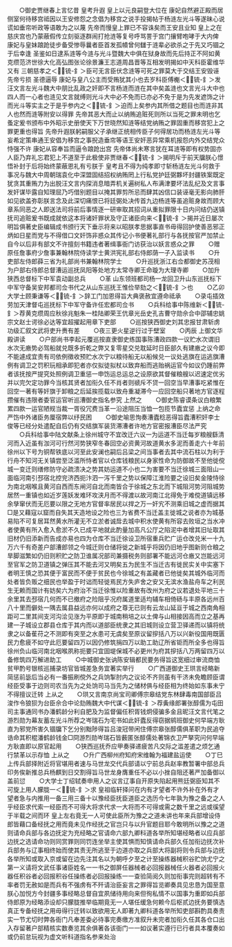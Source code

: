 <!-- { "loadSidebar": true } -->
　　○御史贾继春上言忆昔  皇考升遐  皇上以元良嗣登大位在  康妃自然避正殿而居侧室何待移宫祗因以王安修怨之念倡为移宫之说手投揭帖于杨涟左光斗等遂昧心说谎如垂帘听政等语敢为之以蔑  先帝而慢皇上罪已不容诛矣而王安且业知  皇上之在慈庆宫也乃蒙蔽假传立刻驱逐群闹打抢涟等复号呼骂詈于宫门攘臂咆哮于大内俾  康妃与皇妹踉跄徒步备受惨辱曩者臣首发孤幩曾何讎于涟辈必欲杀之于先又巧锢之于后幸逢  圣鉴如日逮系涟等今涟与光斗暨魏大中俱在狱身故而先后持正不阿如黄克缵范济世徐大化高弘图张论徐景濂王志道周昌晋等互相发明揭如中天科臣霍维华又有  三朝慈孝之＜锍-釒＞臣可无言臣伏念涟等可死之罪莫大于交结王安毁诬  先帝亏损  圣德逼辱  康妃与皇八公主而受贿犹其小也去岁科臣傅櫆＜锍-釒＞发汪文言左光斗魏大中朋比乱政之奸即不言杨涟而涟在其中矣盖涟也文言光斗大中也四人而一心者也涟见文言就缚则光斗大中必不免而已亦必不免于是为先发遮饰之计而光斗等实主之于是乎参内之＜锍-釒＞迫而上矣参内其所借之题目也而涟非其人也然而涟等附安以得罪  先帝其恶大而止以纳贿追赃死则所以当死之罪未明也乞蚤定爰书颁布中外昭示史册使天下万世晓然知涟等结党纳贿之罪固重而移宫犯上之罪更重也得旨  先帝升遐朕躬嗣服父子承继正统相传臣子何得居功而杨涟左光斗等妄希定策串通王安倡为移宫之事掜造垂帘等语王安奸恶异常乘机报怨内外交结党众恃强不许  康妃从容奉旨而逼令踉跄出宫  先帝体尚未寒言犹在耳涟等即有权势固亦人臣乃弃礼忘君犯上不道至于此极使非贾继春＜锍-釒＞揭明斥于前天牖朕心憬悟补封于后将始终蒙蔽恩礼有亏朕于  皇考且不得为纯孝即寸斩杨涟左光斗何救于事况与魏大中周朝瑞袁化中深盟固结招权纳贿罔上行私党护廷弼夥坏封疆铁案既定犹贪其重贿力为出脱汪文言内探消息暗弄机关遍树私人布满津要坏法乱纪及文言事发奸谋毕露自知理屈乃巧借别题目以掩其罪剪所忌而肆其凶信口装诬毫无影向肺肝如见欲盖弥彰朕言念及此深切痛恨已将廷弼处决传首九边杨涟等虽追赃身故而顾大章系同恶之人即送法司将前后事情逐一研审取其招词从重拟罪限十日内问结仍送镇抚司追赃爰书既成就依这本将诸奸罪状及守正诸臣向来＜锍-釒＞揭并近日屡次明旨俱著史臣编辑成书颁行天下垂示将来以昭朕孝思据事直书毋得回护使善恶邪正炳如日星而党与不得借口文奸饰非惑众其传记小书便著礼部行与各抚按官严加禁止自今以后非有部文不许擅刻书籍违者著缉事衙门访获治以妖言惑众之罪
　　○赠原任詹事府少詹事兼翰林院侍读学士黄洪宪礼部右侍郎荫一子入监读书
　　○升吏部左侍郎薛三省为礼部尚书兼翰林院学士
　　○升巡抚浙江右佥都御史苏茂相为户部右侍郎总督漕运巡抚凤阳等处地方太常寺卿王命璇为大理寺卿
　　○加升狭西总督标下中军袁动副总兵
　　○革  山东领班都司杨一龙回卫升山东巡抚标下中军守备吴安邦都司佥书代之从山东巡抚王惟俭举劾之＜锍-釒＞也
　　○乙卯大学士顾秉谦等＜锍-釒＞辞工门加恩得旨大典褒赦宜遵命祗承
　　○录屯插效劳加天津督屯巡抚标下中军守备许任宏都司佥书
　　○兵科给事中陈维新＜锍-釒＞荐黄克缵周应秋徐兆魁朱一桂陆卿荣王伉章光岳史孔吉曹守勋佘合中邵辅忠姚宗文赵士谔徐必达等宜超擢起用章下吏部
　　○巡按狭西御史刘其忠报甘肃斩虏功级汇叙文武将吏升赉有差
　　○夜三更火星逆行过于壁室
　　○丙辰  上御文华殿讲读
　　○户部尚书李起元覆巡按直隶御史练国事陈漕政四款一议贮水次谓旧水次无廒势必驾船就兑既多折乾之弊又复零星交兑耽延时日臣部久有建廒之议今即不能遽成宜责有司依例徵收预贮水次宁以粮待船无以船候兑一议处逃旗在运逃旗漕例有调卫之罚积玩相承即犯者亦仅拟徒拟杖以致弃船而逃贻祸运官今如议仍踵前弊者该抚按严提究处照例调卫重惩一申饬运总运总之设原欲其督催粮艘以迟速定优劣并以完欠定功罪今当核其贤者加衔久任不肖者则禠斥不贷一回空当早漕事吃紧惟在回空一著有等奸旗于卸粮之后延挨揽载以致舟重凝滞今一应回空船只著地方官逐程攒催有违限者委官运官听巡漕御史指名参究  上然之
　　○御史陈睿谟条议白粮繁累四款一运官陋规当裁一胥役冗费当革一沿途阻压当恤一包揽节蠹宜惩  上纳之命严饬中外诸臣务厘宿弊以纾民困
　　○御史喻思恂奏漕蠹稔恶得旨蠹漕积奸李士俊等已经分处遣配自后仍有交结旗军装货滞漕者许地方官密报漕臣尽法严究
　　○兵科给事中陆文献条上徐州城守不宜改迁六议一为运道不当迁每岁粮艘繇清河而入近虽有泇河可行然河势狭窄冬春回空必资黄河故道黄水多泥而善走六十年前徐州以下号为铜帮铁底以河至此安澜也嗣后吕梁之间当事者去其中流石柱以为利于行舟不知河无关镇尝至泛滥所恃者官以仓库钱粮民以身家性命为防御故不至他徙傥城一变迁则缮修防守必疏溃决之势其妨运道不小也二为害要不当迁徐城三面阻山一面临河南引邳宿北控兖济西扼汴泗一泻千里之势以保障江淮险要之设旧矣金陵恃徐为南北咽喉且黄河自西而东闸河自北而南皆合于徐城之东北而下城阻河势河阻城势居然一重镇也如近岁莲妖发难环攻浃月而不得渡以故河南江北得免于难傥道镇远移余孳窜伏而无厄要以限之无地方官督率居民以捍之万一奸宄不测乘旧城之虚而据其□是又藉寇以窟而自失其天造地设之险也三为省费不当迁盖主徙城之说者亦为城基易陷不可复居耳然黄水所灌无不立淤者诚戽去城中积水使黄有所容去败垣之当水冲者使黄有所入愈入愈淤不久已成平地就此酌量加高凡公厅之陷泥中者增其旧址取其旧材仍旧添新而告成亦易也四为仓库不当迁徐设卫所宿重兵贮广运仓改兑米一十九万六千有奇差户部漕郎领之今城迁则仓储将徙之新城乎将因仍旧地乎图新则仓粮之旱脚滋繁如仍旧则积贮之防卫谁属况部司兼摄税务则部署不能远河仓廒又岂能远河至官军之防卫道镇之弹压其不能去河又明矣五为民生不当迁古有徙民实关中实塞下者明王慎之恐其便于富民而不便于贫民也今徐城之有盖藏者已他徙矣其城外临河而处者皆负贩之细民也举盈于时诎而轻徙焉民方失庐舍之安又无滨水渔盐舟车之利民生无赖而国计有妨矣六为府治不当迁徐惟以险重故有改州为府之议若退处平地三十余里其去邳宿几何而不已撤府之险阻乎况府属道里适均辅车相倚砀与丰原各远州百八十里而僻处一隅去属县益远亦何以成府之尊无已则有云龙山延亘于城之西南角相距可二里其间支河沟浍见涨为平原即于城南稍培之以土俾与山相接因高而立之基再建一子城设立郡县仓库于其内而以道部臣统隶之其旧城则设立营卫驿递而以镇将统隶之以备萑苻之不测即有突至之水患可无虞矣至原议留摉括八万以兴新役国用既匮民力愈疲不如守此厄要留四万以因仍修筑捐四万以助工助辽所省钜而所全多也得旨徐州负山临河南北咽喉夙称扼要只宜固堤保城不必更州为府其摉括八万两留四万以备修筑四万解进助工
　　○中城御史张讷陈安辑都民要务得旨这宽细过审流商恤贫甲酌号银核巡捕录坊官皆城差急务宜著实举行
　　○广西道御史王珙言经略新简惩前毖后当必有一番振刷傥外之兵饷掣肘内之议论不齐则虽有干济未免瞻顾臣谓经臣受事于边则司农当先为之处饷司马当先为之储材俱与经臣相为终始如东事未宁不得擅议迁转  上从之
　　○珙又言南京尚宝司卿傅宗皋结党东林肆毒南国部臣吕浚作令狼狈为台臣佘合中论劾贿魏大中代谋＜锍-釒＞荐夤缘郎署张醇儒为屯田司主事通同书办潘鹤龄分利自肥及为监督偏任积胥钱炯侵骗多金且昵汪文言代笔之游烈勋为幕友蓄左光斗所荐之岑瑞石为宅书如此奸蠹反得窃据鹓班御史何早端方耿直为邪党所害久锢牖下乞分别黜陟得旨吕浚冠带闲住傅宗皋张醇儒俱革职为民追夺诰命其积棍潘鹤龄钱金□冏游烈勋岑瑞石皆薮匿张醇儒处著锦衣卫严拏究问何早端方耿直即以原官起用
　　○狭西巡抚乔应甲奏驿递疲苦凡交际之滥差遣之烦乞通行禁革以示存恤  上从之
　　○升广西柳州府知府宋维翰为福建盐运使
　　○丁巳  上传兵部择附近将官堪用者速与马世龙交代兵部请以宁前总兵赵率教暂署中部总兵印务俟新推总兵杨麒到日交割得旨马世龙身膺重任不必以小挫自阻还著严加备御以盖前愆
　　○大学士丁绍轼奏申用人之议言辽事自开原失陷起用熊廷弼臣知其不可旋上用人朦胧一＜锍-釒＞求  皇祖临轩择问在内有才望者不许外补在外有才望者急与内推用一备三用三备十以豫经臣抚臣道臣之选历今七年孰为豫之备之之人乎经臣求代索一经臣而不可得大将求代求一大将而不可得或需之数千里之远或徯望于半载之间而环  皇上左右竟无一人可使此臣所为豫之之道未讲也年来兵部增设侍郎皆藉口备经抚之用而竟未见作经抚之官岂只与以升官题目耶今敢明所以豫之之道则请命兵部与各边抚定为充经略之官请命六部九卿科道各举所知堪经略者以应兵部边抚之选请命功则同赏罪则同罚连坐举主使其惧而知慎请命兵部久任加衔边抚次补兵部务与辽事相终始而使其责无所逃至于边道亦取之兵部大将副将则令兵部与边抚各举所知或取入京或留在边先注其名以为朝呼夕至之计至操练器械积谷贮饷尤宁之第一义请将文武任事诸臣姓名一一书之御屏任器械者必回报器械任火器者必回报火器任积谷者必回报积谷任操练者必回报操练一一查验简阅久则加衔事完则超转有不率者罚无赦如是而兵有不强虏有不歼请治臣妄言之罪得旨览卿奏具见忠恳为国至意朕心加悦方今封疆多事经略总督自宜夙储待用向来但徇私情不以国事为重即如兵部侍郎原为经略添设却只朦胧推举临期竟无一人堪任缓急何赖今后枢贰边抚务要慎选真正专备经抚之用毋得行迁转以致欲用无人即著九卿科道各举所知吏部斟酌具奏责实一节尤切时弊各衙门凡奉差委必待事完奏缴方准叙升未完者加衔久任其各仓口出入存留著户部精核实数奏览其余俱著各该衙门一一如议著实遵行已行者具本覆奏如或仍前怠玩视为虚文听科道指名参来处治
